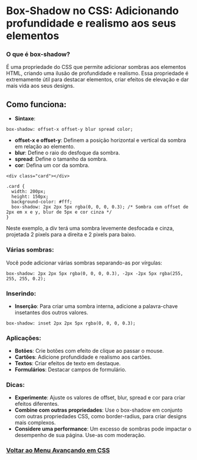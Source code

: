 # Box-Shadow no CSS: Adicionando profundidade e realismo aos seus elementos

### O que é box-shadow?

É uma propriedade do CSS que permite adicionar sombras aos elementos HTML, criando uma ilusão de profundidade e realismo. Essa propriedade é extremamente útil para destacar elementos, criar efeitos de elevação e dar mais vida aos seus designs.

## Como funciona:

- **Sintaxe**:

```
box-shadow: offset-x offset-y blur spread color;
```

- **offset-x e offset-y**: Definem a posição horizontal e vertical da sombra em relação ao elemento.
- **blur**: Define o raio do desfoque da sombra.
- **spread**: Define o tamanho da sombra.
- **cor**: Defina um cor da sombra.

```
<div class="card"></div>
```

```
.card {
  width: 200px;
  height: 150px;
  background-color: #fff;
  box-shadow: 2px 2px 5px rgba(0, 0, 0, 0.3); /* Sombra com offset de 2px em x e y, blur de 5px e cor cinza */
}
```
Neste exemplo, a div terá uma sombra levemente desfocada e cinza, projetada 2 pixels para a direita e 2 pixels para baixo.

### Várias sombras:

Você pode adicionar várias sombras separando-as por vírgulas:

```
box-shadow: 2px 2px 5px rgba(0, 0, 0, 0.3), -2px -2px 5px rgba(255, 255, 255, 0.2);
```
### Inserindo:

- **Inserção**: Para criar uma sombra interna, adicione a palavra-chave insetantes dos outros valores.

```
box-shadow: inset 2px 2px 5px rgba(0, 0, 0, 0.3);
```

### Aplicações:

- **Botões**: Crie botões com efeito de clique ao passar o mouse.
- **Cartões**: Adicione profundidade e realismo aos cartões.
- **Textos**: Criar efeitos de texto em destaque.
- **Formulários**: Destacar campos de formulário.

### Dicas:

- **Experimente**: Ajuste os valores de offset, blur, spread e cor para criar efeitos diferentes.
- **Combine com outras propriedades**: Use o box-shadow em conjunto com outras propriedades CSS, como border-radius, para criar designs mais complexos.
- **Considere uma performance**: Um excesso de sombras pode impactar o desempenho de sua página. Use-as com moderação.

### [Voltar ao Menu Avançando em CSS](menu.md)


